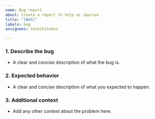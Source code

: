 ```yaml
---
name: Bug report
about: Create a report to help us improve
title: "[BUG]"
labels: bug
assignees: YoshihitoAso

---
```


### 1. Describe the bug

- A clear and concise description of what the bug is.

### 2. Expected behavior

- A clear and concise description of what you expected to happen.

### 3. Additional context

- Add any other context about the problem here.
